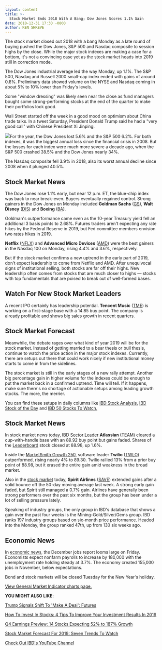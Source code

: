 ```yaml
---
layout: content
title: >-
  Stock Market Ends 2018 With A Bang; Dow Jones Scores 1.1% Gain
date: 2018-12-31 17:30 -0800
author: KEN SHREVE
---
```






The stock market closed out 2018 with a bang Monday as a late round of buying pushed the Dow Jones, S&P 500 and Nasdaq composite to session highs by the close. While the major stock indexes are making a case for a bottom, it's not a convincing case yet as the stock market heads into 2019 still in correction mode.




The Dow Jones industrial average led the way Monday, up 1.1%. The S&P 500, Nasdaq and Russell 2000 small-cap index ended with gains of around 0.8%. Preliminary data showed volume on the NYSE and Nasdaq coming in about 5% to 10% lower than Friday's levels.


Some "window dressing" was likely seen near the close as fund managers bought some strong-performing stocks at the end of the quarter to make their portfolios look good.


Wall Street started off the week in a good mood on optimism about China trade talks. In a tweet Saturday, President Donald Trump said he had a "very good call" with Chinese President Xi Jinping.


![](https://www.investors.com/wp-content/uploads/2018/12/MP123118.jpg)For the year, the Dow Jones lost 5.6% and the S&P 500 6.2%. For both indexes, it was the biggest annual loss since the financial crisis in 2008. But the losses for each index were much more severe a decade ago, when the S&P 500 crashed 38.5% and the Dow Jones nearly 34%.


The Nasdaq composite fell 3.9% in 2018, also its worst annual decline since 2008 when it plunged 40.5%.


Stock Market News
-----------------


The Dow Jones rose 1.1% early, but near 12 p.m. ET, the blue-chip index was back to near break-even. Buyers eventually regained control. Strong gainers in the Dow Jones on Monday included **Goldman Sachs** ([GS](https://research.investors.com/quote.aspx?symbol=GS)), **Walt Disney** ([DIS](https://research.investors.com/quote.aspx?symbol=DIS)) and **Boeing** ([BA](https://research.investors.com/quote.aspx?symbol=BA)).


Goldman's outperformance came even as the 10-year Treasury yield fell an additional 3 basis points to 2.68%. Futures traders aren't expecting any rate hikes by the Federal Reserve in 2019, but Fed committee members envision two rates hikes in 2019.


**Netflix** ([NFLX](https://research.investors.com/quote.aspx?symbol=NFLX)) and **Advanced Micro Devices** ([AMD](https://research.investors.com/quote.aspx?symbol=AMD)) were the best gainers in the Nasdaq 100 on Monday, rising 4.4% and 3.6%, respectively.


But if the stock market confirms a new uptrend in the early part of 2019, don't expect leadership to come from Netflix and AMD. After unequivocal signs of institutional selling, both stocks are far off their highs. New leadership often comes from stocks that are much closer to highs — stocks with top fundamentals that are poised to break out of well-formed bases.


Watch For New Stock Market Leaders
----------------------------------


A recent IPO certainly has leadership potential. **Tencent Music** ([TME](https://research.investors.com/quote.aspx?symbol=TME)) is working on a first-stage base with a 14.85 buy point. The company is already profitable and shows big sales growth in recent quarters.


Stock Market Forecast
---------------------


Meanwhile, the debate rages over what kind of year 2019 will be for the stock market. Instead of getting married to a bear thesis or bull thesis, continue to watch the price action in the major stock indexes. Currently, there are setups out there that could work nicely if new institutional money starts to come in from the sidelines.


The stock market is still in the early stages of a new rally attempt. Another big percentage gain in higher volume for the indexes could be enough to put the market back in a confirmed uptrend. Time will tell. If it happens, make sure there's no shortage of actionable setups among leading growth stocks. The more, the merrier.


You can find these setups in daily columns like [IBD Stock Analysis](https://www.investors.com/category/research/ibd-stock-analysis/), [IBD Stock of the Day](https://www.investors.com/research/ibd-stock-of-the-day/) and [IBD 50 Stocks To Watch.](https://www.investors.com/research/ibd-50-growth-stocks-to-watch/)


Stock Market News
-----------------


In stock market news today, IBD [Sector Leader](https://research.investors.com/stock-lists/sector-leaders) **Atlassian** ([TEAM](https://research.investors.com/quote.aspx?symbol=TEAM)) cleared a cup-with-handle base with an 89.92 buy point but gains faded. Shares of the [Leaderboard](https://leaderboard.investors.com) stock closed at 88.98, up 1.6%.


Inside the [MarketSmith Growth 250](https://www.marketsmith.com), software leader **Twilio** ([TWLO](https://research.investors.com/quote.aspx?symbol=TWLO)) outperformed, rising nearly 4% to 89.30. Twilio rallied 13% from a prior buy point of 88.98, but it erased the entire gain amid weakness in the broad market.


Also in the [stock market](https://www.investors.com/research/stock-market-data-dow-jones-sp-500-nasdaq-spdr-etfs/) today, **Spirit Airlines** ([SAVE](https://research.investors.com/quote.aspx?symbol=SAVE)) extended gains after a solid bounce off the 50-day moving average last week. A strong early gain faded, but Spirit still managed a 0.7% gain. Airlines have generally been strong performers over the past six months, but the group has been under a lot of selling pressure lately.


Speaking of industry groups, the only group in IBD's database that shows a gain over the past four weeks is the Mining-Gold/Silver/Gems group. IBD ranks 197 industry groups based on six-month price performance. Headed into the Monday, the group ranked 47th, up from 130 six weeks ago.


Economic News
-------------


In [economic news](https://research.investors.com/economic-calendar/), the December jobs report looms large on Friday. Economists expect nonfarm payrolls to increase by 180,000 with the unemployment rate holding steady at 3.7%. The economy created 155,000 jobs in November, below expectations.


Bond and stock markets will be closed Tuesday for the New Year's holiday.


[View General Market Indicator charts page.](https://www.investors.com/wp-content/uploads/2018/12/IBD3112153143GMI.pdf)


**YOU MIGHT ALSO LIKE**:


[Trump Signals Shift To 'Make A Deal': Futures](https://www.investors.com/market-trend/stock-market-today/dow-jones-futures-2019-stock-market-rally-lets-make-a-deal-trump/)


[How To Invest In Stocks: 4 Tips To Improve Your Investment Results In 2019](https://www.investors.com/how-to-invest/investors-corner/how-to-invest-in-stocks-tips-2019/)


[Q4 Earnings Preview: 14 Stocks Expecting 52% to 187% Growth](https://www.investors.com/how-to-invest/investors-corner/how-to-invest-in-stocks-tips-2019/)


[Stock Market Forecast For 2019: Seven Trends To Watch](https://www.investors.com/news/stock-market-forecast-for-2019/)


[Check Out IBD's YouTube Channel](https://www.youtube.com/investorsbusinessdaily)





